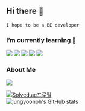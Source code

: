 ## Hi there 👋 
    
`I hope to be a BE developer`

### I’m currently learning 🌱
<p align="left">
    <img src="https://img.shields.io/badge/JAVA-007396?style=flat-square&logo=java&logoColor=white">
    <img src="https://img.shields.io/badge/Spring-6DB33F?style=flat-square&logo=Spring&logoColor=white">
    <img src="https://img.shields.io/badge/mysql-4479A1?style=flat-square&logo=mysql&logoColor=white">
<!--     <img src="https://img.shields.io/badge/mariaDB-003545?style=flat-square&logo=mariaDB&logoColor=white"> -->
    <img src="https://img.shields.io/badge/Node.js-339933?style=flat-square&logo=Node.js&logoColor=white">
    <img src="https://img.shields.io/badge/Amazon_AWS-232F3E?style=flat-square&logo=Amazon AWS&logoColor=white">
</p>

### About Me
<a href="https://goofy-limburger-3f3.notion.site/Jung-Yoonoh-958f7179a9464d938906cbc5da3ea71a"><img src="https://img.shields.io/badge/Notion-000000?style=flat-square&logo=Notion&logoColor=white"/></a>
    
[![Solved.ac프로필](http://mazassumnida.wtf/api/v2/generate_badge?boj=yoonoh123)](https://solved.ac/yoonoh123)    
![jungyoonoh's GitHub stats](https://github-readme-stats.vercel.app/api?username=jungyoonoh&show_icons=true&theme=dark)


<!---
jungyoonoh/jungyoonoh is a ✨ special ✨ repository because its `README.md` (this file) appears on your GitHub profile.
You can click the Preview link to take a look at your changes.
--->

